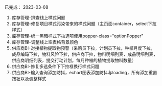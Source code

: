 已完成：
2023-03-08
1. 库存管理-排查线上样式问题
2. 库存管理-修复项目样式污染带来的样式问题（主页面container，select下拉样式）
3. 库存管理-统一黑暗样式下拉选项使用popper-class="optionPopper"
4. 库存管理-调整线上空表格背景颜色
5. 供应商BI-对接植物提取物预警（采购员下拉，计划员下拉，种植月度下拉，成品编码下拉，物料风险下拉，供应商下拉，物料明细列表，成品明细列表，供应商明细列表，提交行动计划，每月种植的植物提取物料数量）
6. 供应商BI-修复多选条件下下拉框换行样式问题
7. 供应商BI-输入查询添加防抖，echart图表添加防抖与loading，所有添加重置按钮以及调整样式